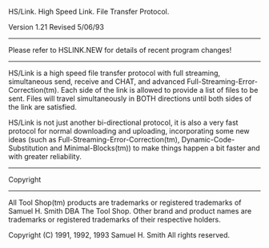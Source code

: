 HS/Link.
High Speed Link.
File Transfer Protocol.

Version 1.21
Revised 5/06/93

___________________________________________________________________

Please refer to HSLINK.NEW for details of recent program changes!
___________________________________________________________________

HS/Link  is a  high speed  file transfer  protocol with  full streaming,
simultaneous  send, receive and CHAT, and advanced Full-Streaming-Error-
Correction(tm).  Each side of  the link is allowed to provide  a list of
files to be  sent.  Files will travel simultaneously  in BOTH directions
until both sides of the link are satisfied.

HS/Link is not just  another bi-directional protocol, it is  also a very
fast protocol  for normal downloading and  uploading, incorporating some
new ideas  (such as  Full-Streaming-Error-Correction(tm),  Dynamic-Code-
Substitution  and Minimal-Blocks(tm)) to make things happen a bit faster
and with greater reliability.

___________________________________________________________________

Copyright
___________________________________________________________________

All Tool  Shop(tm) products are  trademarks or registered  trademarks of
Samuel H. Smith  DBA The Tool Shop.   Other brand and product  names are
trademarks or registered trademarks of their respective holders.

Copyright (C) 1991, 1992, 1993 Samuel H. Smith
All rights reserved.
